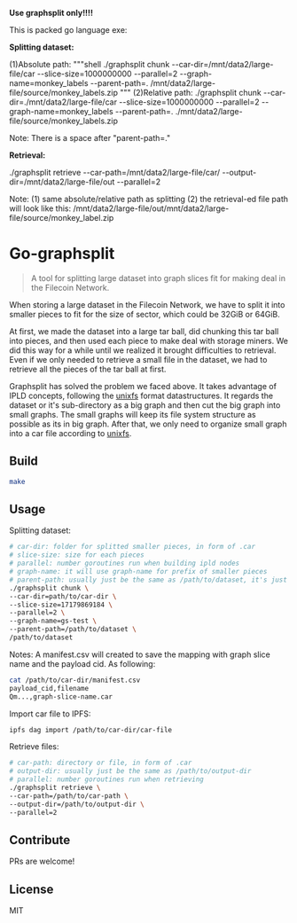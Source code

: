 **Use graphsplit only!!!!**

This is packed go language exe:


**Splitting dataset:**

(1)Absolute path: 
"""shell
./graphsplit chunk --car-dir=/mnt/data2/large-file/car --slice-size=1000000000 --parallel=2 --graph-name=monkey_labels --parent-path=. /mnt/data2/large-file/source/monkey_labels.zip
"""
(2)Relative path: ./graphsplit chunk --car-dir=./mnt/data2/large-file/car --slice-size=1000000000 --parallel=2 --graph-name=monkey_labels --parent-path=. ./mnt/data2/large-file/source/monkey_labels.zip

Note: There is a space after "parent-path=."


**Retrieval:**

./graphsplit retrieve --car-path=/mnt/data2/large-file/car/ --output-dir=/mnt/data2/large-file/out --parallel=2

Note: (1) same absolute/relative path as splitting
          (2) the retrieval-ed file path will look like this: /mnt/data2/large-file/out/mnt/data2/large-file/source/monkey_label.zip


Go-graphsplit
==================
> A tool for splitting large dataset into graph slices fit for making deal in the Filecoin Network.


When storing a large dataset in the Filecoin Network, we have to split it into smaller pieces to fit for the size of sector, which could be 32GiB or 64GiB.

At first, we made the dataset into a large tar ball, did chunking this tar ball into pieces, and then used each piece to make deal with storage miners. We did this way for a while until we realized it brought difficulties to retrieval. Even if we only needed to retrieve a small file in the dataset, we had to retrieve all the pieces of the tar ball at first. 

Graphsplit has solved the problem we faced above. It takes advantage of IPLD concepts, following the [unixfs](https://github.com/ipfs/go-unixfs) format datastructures. It regards the dataset or it's sub-directory as a big graph and then cut the big graph into small graphs. The small graphs will keep its file system structure as possible as its in big graph. After that, we only need to organize small graph into a car file according to [unixfs](https://github.com/ipfs/go-unixfs).

## Build
```sh
make
```

## Usage

Splitting dataset:
```sh
# car-dir: folder for splitted smaller pieces, in form of .car
# slice-size: size for each pieces
# parallel: number goroutines run when building ipld nodes
# graph-name: it will use graph-name for prefix of smaller pieces
# parent-path: usually just be the same as /path/to/dataset, it's just a method to figure out relative path when building IPLD graph
./graphsplit chunk \
--car-dir=path/to/car-dir \
--slice-size=17179869184 \
--parallel=2 \
--graph-name=gs-test \
--parent-path=/path/to/dataset \
/path/to/dataset
```
Notes: A manifest.csv will created to save the mapping with graph slice name and the payload cid. As following:
```sh
cat /path/to/car-dir/manifest.csv
payload_cid,filename
Qm...,graph-slice-name.car
```

Import car file to IPFS: 
```sh
ipfs dag import /path/to/car-dir/car-file
```

Retrieve files:
```sh
# car-path: directory or file, in form of .car
# output-dir: usually just be the same as /path/to/output-dir
# parallel: number goroutines run when retrieving
./graphsplit retrieve \
--car-path=/path/to/car-path \
--output-dir=/path/to/output-dir \
--parallel=2
```

## Contribute

PRs are welcome!


## License

MIT

